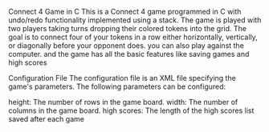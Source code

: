 Connect 4 Game in C
This is a Connect 4 game programmed in C with undo/redo functionality implemented using a stack. The game is played with two players taking turns dropping their colored tokens into the grid. The goal is to connect four of your tokens in a row either horizontally, vertically, or diagonally before your opponent does.
you can also play against the computer. and the game has all the basic features like saving games and high scores

Configuration File
The configuration file is an XML file specifying the game's parameters. The following parameters can be configured:

height: The number of rows in the game board.
width: The number of columns in the game board.
high scores: The length of the high scores list saved after each game
